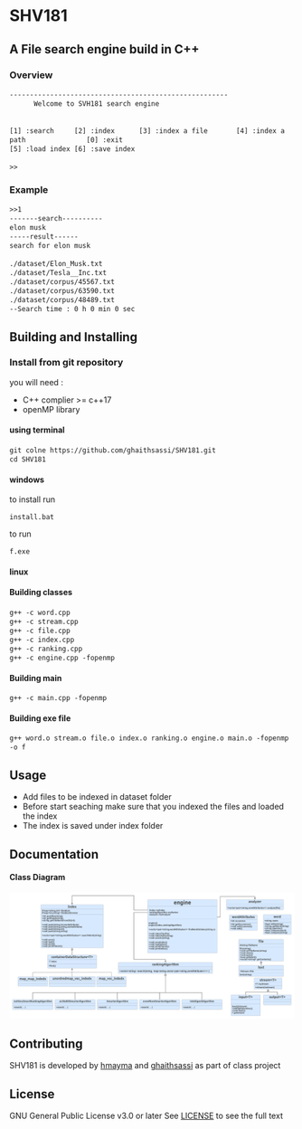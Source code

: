# SHV181 
## A File search engine build in C++
### Overview
    ------------------------------------------------------
          Welcome to SVH181 search engine


    [1] :search     [2] :index      [3] :index a file       [4] :index a path               [0] :exit
    [5] :load index [6] :save index

    >>
### Example
    >>1
    -------search----------
    elon musk
    -----result------
    search for elon musk
    
    ./dataset/Elon_Musk.txt
    ./dataset/Tesla__Inc.txt
    ./dataset/corpus/45567.txt
    ./dataset/corpus/63590.txt
    ./dataset/corpus/48489.txt
    --Search time : 0 h 0 min 0 sec


## Building and Installing


### Install from git repository

you will need :
* C++ complier >= c++17
* openMP library

#### using terminal 
    git colne https://github.com/ghaithsassi/SHV181.git
    cd SHV181
#### windows
to install run

    install.bat

to run 

    f.exe

#### linux

#### Building classes
    g++ -c word.cpp 
    g++ -c stream.cpp 
    g++ -c file.cpp 
    g++ -c index.cpp 
    g++ -c ranking.cpp
    g++ -c engine.cpp -fopenmp
#### Building main 
    g++ -c main.cpp -fopenmp
#### Building exe file
    g++ word.o stream.o file.o index.o ranking.o engine.o main.o -fopenmp -o f

## Usage
* Add files to be indexed in dataset folder
* Before start seaching make sure that  you indexed the files and loaded the index
* The index is saved under index folder
## Documentation

#### Class Diagram
![](uml.png)




## Contributing
SHV181 is developed by [hmayma](https://github.com/ahmedyassine-hammami) and [ghaithsassi](https://github.com/ghaithsassi) as part of class project

## License
GNU General Public License v3.0 or later
See [LICENSE](LICENSE.md) to see the full text